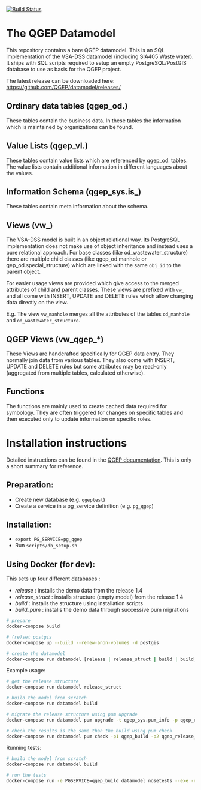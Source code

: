 [![Build Status](https://travis-ci.org/QGEP/datamodel.svg?branch=master)](https://travis-ci.org/QGEP/datamodel)

The QGEP Datamodel
==================

This repository contains a bare QGEP datamodel. This is an SQL implementation
of the VSA-DSS datamodel (including SIA405 Waste water). It ships with SQL scripts required
to setup an empty PostgreSQL/PostGIS database to use as basis for the QGEP
project.

The latest release can be downloaded here: https://github.com/QGEP/datamodel/releases/

Ordinary data tables (qgep\_od.)
---------------------------

These tables contain the business data. In these tables the information which
is maintained by organizations can be found.

Value Lists (qgep\_vl.)
------------------

These tables contain value lists which are referenced by qgep_od. tables. The value
lists contain additional information in different languages about the values.

Information Schema (qgep\_sys.is\_)
-------------------------

These tables contain meta information about the schema.

Views (vw\_)
------------

The VSA-DSS model is built in an object relational way. Its PostgreSQL
implementation does not make use of object inheritance and instead uses a pure
relational approach. For base classes (like od\_wastewater\_structure) there
are multiple child classes (like qgep\_od.manhole or gep\_od.special\_structure) which
are linked with the same `obj_id` to the parent object.

For easier usage views are provided which give access to the merged attributes
of child and parent classes. These views are prefixed with `vw_` and all come
with INSERT, UPDATE and DELETE rules which allow changing data directly on the
view.

E.g. The view `vw_manhole` merges all the attributes of the tables `od_manhole`
and `od_wastewater_structure`.

QGEP Views (vw\_qgep\_\*)
-------------------------

These Views are handcrafted specifically for QGEP data entry. They normally
join data from various tables. They also come with INSERT, UPDATE and DELETE
rules but some attributes may be read-only (aggregated from multiple tables,
calculated otherwise).

Functions
---------

The functions are mainly used to create cached data required for symbology.
They are often triggered for changes on specific tables and then executed only
to update information on specific roles.

Installation instructions
=========================

Detailed instructions can be found in the [QGEP documentation](http://qgep.github.io/docs/).
This is only a short summary for reference.

Preparation:
------------

 * Create new database (e.g. `qgeptest`)
 * Create a service in a pg\_service definition (e.g. `pg_qgep`)

Installation:
-------------

 * `export PG_SERVICE=pg_qgep`
 * Run `scripts/db_setup.sh`

Using Docker (for dev):
----------------

This sets up four different databases :

- *release* : installs the demo data from the release 1.4
- *release_struct* : installs structure (empty model) from the release 1.4
- *build* : installs the structure using installation scripts
- *build_pum* : installs the demo data through successive pum migrations

```bash
# prepare
docker-compose build

# (re)set postgis
docker-compose up --build --renew-anon-volumes -d postgis

# create the datamodel
docker-compose run datamodel [release | release_struct | build | build_pum | other_arbitrary_command ]
```

Example usage:
```bash
# get the release structure
docker-compose run datamodel release_struct

# build the model from scratch
docker-compose run datamodel build

# migrate the release structure using pum upgrade
docker-compose run datamodel pum upgrade -t qgep_sys.pum_info -p qgep_release_struct -d delta -v int SRID 2056

# check the results is the same than the build using pum check
docker-compose run datamodel pum check -p1 qgep_build -p2 qgep_release_struct -o check-results
```

Running tests:
```bash
# build the model from scratch
docker-compose run datamodel build

# run the tests
docker-compose run -e PGSERVICE=qgep_build datamodel nosetests --exe -e test_import.py -e test_geometry.py
```